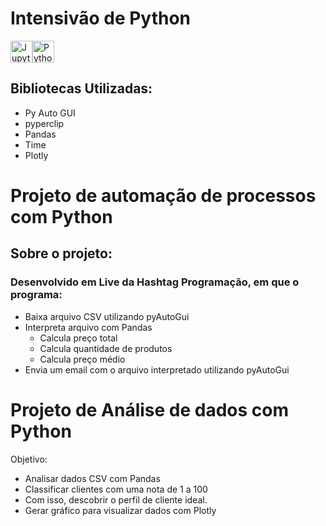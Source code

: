 # Intensivão de Python 

<img height="35" src="https://user-images.githubusercontent.com/25181517/183914128-3fc88b4a-4ac1-40e6-9443-9a30182379b7.png" alt="Jupyter Notebook" title="Jupyter Notebook"/><img height="35" src="https://user-images.githubusercontent.com/25181517/183423507-c056a6f9-1ba8-4312-a350-19bcbc5a8697.png" alt="Python" title="Python"/>
## Bibliotecas Utilizadas:
- Py Auto GUI
- pyperclip 
- Pandas
- Time
- Plotly

# Projeto de automação de processos com Python 
## Sobre o projeto:
### Desenvolvido em Live da Hashtag Programação, em que o programa:
- Baixa arquivo CSV utilizando pyAutoGui
- Interpreta arquivo com Pandas
	- Calcula preço total
	- Calcula quantidade de produtos
	- Calcula preço médio
- Envia um email com o arquivo interpretado utilizando pyAutoGui

# Projeto de Análise de dados com Python
Objetivo:
 - Analisar dados CSV com Pandas
 - Classificar clientes com uma nota de 1 a 100
 - Com isso, descobrir o perfil de cliente ideal.
 - Gerar gráfico para visualizar dados com Plotly
